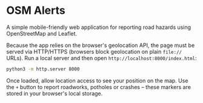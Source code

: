 # OSM Alerts

A simple mobile-friendly web application for reporting road hazards using OpenStreetMap and Leaflet.

Because the app relies on the browser's geolocation API, the page must be served via
HTTP/HTTPS (browsers block geolocation on plain `file://` URLs). Run a local server
and then open `http://localhost:8000/index.html`:

```bash
python3 -m http.server 8000
```

Once loaded, allow location access to see your position on the map. Use the `+`
button to report roadworks, potholes or crashes – these markers are stored in your
browser's local storage.
